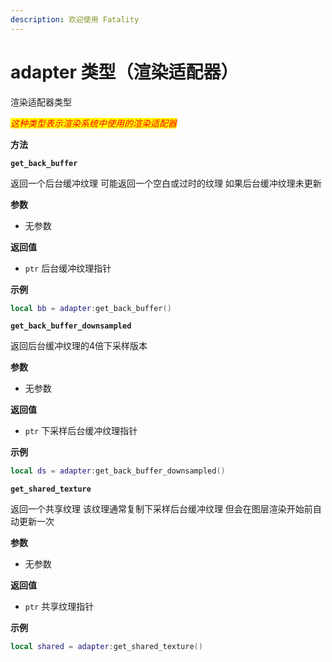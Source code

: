 ```yaml
---
description: 欢迎使用 Fatality
---
```


# adapter 类型（渲染适配器）

渲染适配器类型

_<mark style="color:red;">这种类型表示渲染系统中使用的渲染适配器</mark>_

**方法**

**`get_back_buffer`**

返回一个后台缓冲纹理 可能返回一个空白或过时的纹理 如果后台缓冲纹理未更新

**参数**

* 无参数

**返回值**

* `ptr` 后台缓冲纹理指针

**示例**

```lua
local bb = adapter:get_back_buffer()
```

**`get_back_buffer_downsampled`**

返回后台缓冲纹理的4倍下采样版本

**参数**

* 无参数

**返回值**

* `ptr` 下采样后台缓冲纹理指针

**示例**

```lua
local ds = adapter:get_back_buffer_downsampled()
```

**`get_shared_texture`**

返回一个共享纹理 该纹理通常复制下采样后台缓冲纹理 但会在图层渲染开始前自动更新一次

**参数**

* 无参数

**返回值**

* `ptr` 共享纹理指针

**示例**

```lua
local shared = adapter:get_shared_texture()
```
